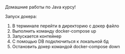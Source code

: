 Домашние работы по Java курсу!


Запуск докера:
1. В терминале перейти в директорию с докер файло
2. Выполнить команду  docker-compose up
3. Запускается контейнер
4. С помощью DB подключиться к локальной бд
5. Остановить докер командой   docker-compose down  